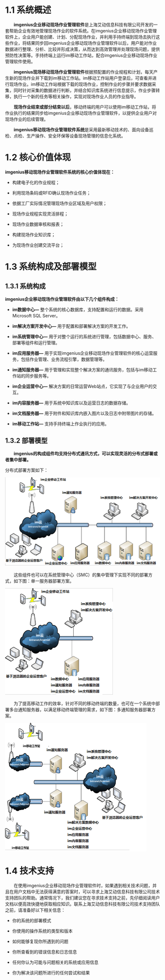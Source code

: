 # 1.1 系统概述

&ensp;&ensp;&ensp;&ensp;**imgenius企业移动现场作业管理软件**是上海艾动信息科技有限公司开发的一套帮助企业有效地管理现场作业的软件系统。在imgenius企业移动现场作业管理软件上，企业用户能创建、计划、分配现场作业，并利用手持终端到现场去执行这些作业，将结果同步回imgenius企业移动现场作业管理软件以后，用户能对作业数据进行整理、分析、比较并形成决策，从而达到高效管理并处理现场问题，提供预防性决策等。手持终端上运行im移动工作站，配合imgenius企业移动现场作业管理软件使用。

&ensp;&ensp;&ensp;&ensp;**imgenius现场移动现场作业管理软件**根据预配置的作业规程和计划，每天产生新的现场作业并下载到im移动工作站。im移动工作站用户登录后，可查看并进行现场作业。im移动工作站根据下载的现场作业，控制作业的步骤并要求数据采集，同时针对采集的数据进行判断，并结合知识库系统进行信息提示，作业步骤转移，执行一个新的任务等相关操作，实现对现场作业人员的作业指导。

&ensp;&ensp;&ensp;&ensp;**现场作业结束或部分结束以后**，移动终端的用户可以使用im移动工作站，将作业执行的结果同步给imgenius企业移动现场作业管理软件，以提供企业用户对现场作业的后续管理。

&ensp;&ensp;&ensp;&ensp;**imgenius移动现场作业管理软件系统**是采用最新移动技术的、面向设备巡检、点检、生产操作、安全环保等设备现场管理的信息化系统。

# 1.2  核心价值体现

**imgenius移动现场作业管理软件系统的核心价值体现在：**

* 构建电子化的作业规程；

* 利用现场条码或RFID确认现场作业任务；

* 依据工厂实际情况管理现场作业区域及用户权限；

* 现场作业规程实现灵活排程；

* 现场作业数据审核和报表；

* 构建现场作业知识库；

* 为现场作业创建交流平台；

# 1.3 系统构成及部署模型

## 1.3.1 系统构成

**imgenius企业移动现场作业管理软件由以下几个组件构成：**

* **im数据中心—** 整个系统的核心数据库，支持配置和运行的数据。采用Microsoft SQL Server。

* **im解决方案开发中心—** 用于配置和部署解决方案的开发工作。

* **im系统管理中心—** 用于对整个运行的系统进行管理，包括数据中心、服务、部署等组件和运行管理。

* **im应用服务器—** 用于实现imgenius企业移动现场作业管理软件的核心运营服务，包括作业管理、业务流程引擎，数据管理等。

* **im通知服务器—** 用于管理和实现整个解决方案的通讯服务，包括与im移动工作站的同步服务等。

* **im企业运营中心—** 解决方案的日常运营Web站点，它实现了与企业用户的交互。

* **im内容服务器—** 用于系统中知识库以及运营日志的数据存储。

* **im文档服务器—** 用于附件和知识库内嵌入图片以及日志中附带图片的存储。

* **im移动工作站—** 支持手持终端上作业执行的应用。

## 1.3.2 部署模型

&ensp;&ensp;&ensp;&ensp;**imgenius的构成组件均支持分布式通讯方式，可以实现灵活的分布式部署或者集中部署。**

分布式部署方案如下：

![bushu](./images/bushu1.png)

&ensp;&ensp;&ensp;&ensp;这些组件也可以在系统管理中心（SMC）的集中管理下实现不同的部署方式，如下图：单一服务器部署方案。

![bushu](./images/bushu2.png)

&ensp;&ensp;&ensp;&ensp;为了提高移动工作的效率，针对不同的移动终端的数量，也可在一个系统中部署多台通知服务器，以满足移动终端管理的需求，如下图：多通知服务器部署方案。

![bushu](./images/bushu3.png)

# 1.4 技术支持

&ensp;&ensp;&ensp;&ensp;在使用imgenius企业移动现场作业管理软件时，如果遇到相关技术问题，并且在用户文档中无法获得满意的答案时，可以寻求上海艾动信息科技有限公司技术支持团队的帮助。通常情况下，我们建议您在寻求技术支持之前，先仔细阅读用户文档以便高效快捷地获取相应知识。联系上海艾动信息科技有限公司技术支持团队之前，请准备好以下相关信息：

* 你的系统的部署模式

* 你使用的操作系统的类型和版本

* 如何能够复现你所遇到的问题

* 你所查看到的错误信息和日志信息

* 任何你认为可能与问题相关的系统或应用信息

* 你为解决该问题所进行的任何尝试和结果

